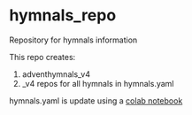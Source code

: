 # hymnals_repo
Repository for hymnals information

This repo creates:
1. adventhymnals_v4
2. _v4 repos for all hymnals in hymnals.yaml

hymnals.yaml is update using a [colab notebook](https://colab.research.google.com/drive/1Hks_1wzoyTGIBk0nixQb1vZaNp_NYpaw)
